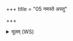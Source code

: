 +++
title = "05 नमस्ते अस्तु"

+++
<details><summary>मूलम् (WS)</summary>

नमस्ते अस्तु विद्युते नमस्ते स्तनयित्नवे ।  
नमस्ते अस्त्वश्मने येन प्रदिशमस्यसि ॥ ८ ॥
</details>